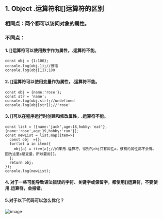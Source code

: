 ## 1. Object .运算符和[]运算符的区别
### 相同点：两个都可以访问对象的属性。
### 不同点：
#### 1. []运算符可以使用数字作为属性，.运算符不能。
```
const obj = {1:100};
console.log(obj.1);//报错
console.log(obj[1]);100
```
#### 2. []运算符可以使用变量作为属性，.运算符不能。
```
const obj = {name:'rose'};
const str = 'name';
console.log(obj.str);//undefined
console.log(obj[str]);//'rose'
```
#### 3. []可以在程序运行时创建和修改属性，.运算符不能。
```
const list = [{name:'jack',age:18,hobby:'eat'},{name:'rose',age:19,hobby:'run'}];
const newList = list.map(item=>{
  const obj  ={};
  for(let a in item){
    obj[a] = item[a];//如果用.运算符，得到的obj只有属性a，该有的属性都不会有。因为这里a是变量，所以要用[]。
  };
  return obj;
});
console.log(newList);
```
#### 4. 对于一些可能导致语法错误的字符、关键字或保留字，都使用[]运算符，不要使用.运算符，会报错。
#### 5.对于以下代码可以怎么优化？
![image](https://github.com/Lujinghui1234/Javascript/assets/109168485/19e43a42-ea32-40fe-bdeb-d6116fe6a3dc)

